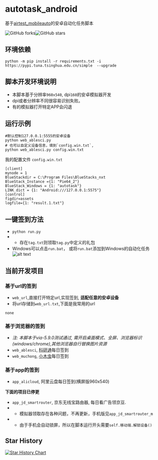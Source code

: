 # autotask_android

基于[airtest_mobileauto](airtest_mobileauto)的安卓自动化任务脚本

![GitHub forks](https://img.shields.io/github/forks/cndaqiang/autotask_android?color=60c5ba&style=for-the-badge)![GitHub stars](https://img.shields.io/github/stars/cndaqiang/autotask_android?color=ffd700&style=for-the-badge)

## 环境依赖

```
python -m pip install -r requirements.txt -i https://pypi.tuna.tsinghua.edu.cn/simple  --upgrade
```

## 脚本开发环境说明
* 本脚本基于分辨率`960x540`, dpi`160`的安卓模拟器开发
* dpi或者分辨率不同很容易识别失败。
* 有的模拟器打开特定APP会闪退

## 运行示例

```
#默认控制127.0.0.1:5555的安卓设备
python web_ablesci.py
# 也可以自定义设备信息，填到`config.win.txt`,
python web_ablesci.py config.win.txt
```

我的配置文件 `config.win.txt`
```
[client]
mynode = 1
BlueStackdir = C:\Program Files\BlueStacks_nxt
BlueStack_Instance ={1: "Pie64_2"}
BlueStack_Windows = {1: "autotask"}
LINK_dict = {1: "Android:///127.0.0.1:5575"}
[control]
figdir=assets
logfile={1: "result.1.txt"}
```

## 一键签到方法
* `python run.py`
* * 存在`tag.txt`则领取`tag.py`中定义的礼包
* Windows可以点击`run.bat`， 或将`run.bat`添加到Windows的自动化任务
![alt text](doc/crontab_win.png)

## 当前开发项目
### 基于url的签到
* `web_url`,直接打开特定url,实现签到, **适配任意的安卓设备**
* 将url存储到`web_url.txt`,下面是我常用的url
```
none
```

### 基于浏览器的签到
* *注: 本脚本于via-5.9.0测试通过, 需开启桌面模式、全屏、浏览器标识(windows/chrome),其他浏览器自行替换图片资源*
* `web_ablesci`, [科研通](https://www.ablesci.com/)每日签到
* `web_muchong`, [小木虫](https://muchong.com/bbs/)每日签到

### 基于app的签到
* `app_alicloud`, 阿里云盘每日签到(横屏版960x540)

**下面的项目已停更**
* `app_jd_smartrouter`, 京东无线宝路由器, 每日看广告领京豆.
* * 模拟器领取存在各种问题，不再更新，手机版见`app_jd_smartrouter_m`
* * 由于手机会自动锁屏，所以在脚本运行开头需要`self.移动端.解锁设备()`


## Star History

[![Star History Chart](https://api.star-history.com/svg?repos=cndaqiang/autotask_android&type=Date)](https://star-history.com/#cndaqiang/autotask_android&Date)
